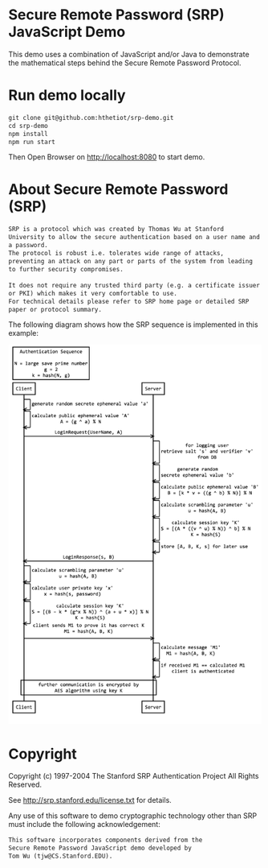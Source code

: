 # Secure Remote Password (SRP) JavaScript Demo

This demo uses a combination of JavaScript and/or Java to demonstrate the mathematical steps behind the Secure Remote Password Protocol.

# Run demo locally

```
git clone git@github.com:hthetiot/srp-demo.git
cd srp-demo
npm install
npm run start
```

Then Open Browser on [http://localhost:8080](http://localhost:8080) to start demo.

# About Secure Remote Password (SRP)

    SRP is a protocol which was created by Thomas Wu at Stanford University to allow the secure authentication based on a user name and a password.
    The protocol is robust i.e. tolerates wide range of attacks, preventing an attack on any part or parts of the system from leading to further security compromises.

    It does not require any trusted third party (e.g. a certificate issuer or PKI) which makes it very comfortable to use.
    For technical details please refer to SRP home page or detailed SRP paper or protocol summary.

The following diagram shows how the SRP sequence is implemented in this example:

![SRP Authentication Sequence](doc/SrpAuthenticationSequence.png "SRP Authentication Sequence")

# Copyright

Copyright (c) 1997-2004  The Stanford SRP Authentication Project
All Rights Reserved.

See http://srp.stanford.edu/license.txt for details.

 Any use of this software to demo cryptographic technology other
than SRP must include the following acknowledgement:

    This software incorporates components derived from the
    Secure Remote Password JavaScript demo developed by
    Tom Wu (tjw@CS.Stanford.EDU).

